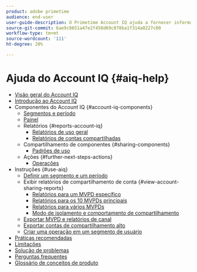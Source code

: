```yaml
---
product: adobe primetime
audience: end-user
user-guide-description: O Primetime Account IQ ajuda a fornecer informações sobre os componentes do Account IQ e orienta você pelas jornadas do usuário para usar os vários componentes.
source-git-commit: 6ae9c8651a47e2f458d69c078ba1f314a0227c00
workflow-type: tm+mt
source-wordcount: '111'
ht-degree: 20%

---
```


# Ajuda do Account IQ {#aiq-help}

+ [Visão geral do Account IQ](/help/AccountIQ/home.md)
+ [Introdução ao Account IQ](/help/AccountIQ/get-started.md)
+ Componentes do Account IQ {#account-iq-components}
   + [Segmentos e período](/help/AccountIQ/segments-timeframe.md)
   + [Painel](/help/AccountIQ/dashboard.md)
   + Relatórios {#reports-account-iq}
      + [Relatórios de uso geral](/help/AccountIQ/general-usage-reports.md)
      + [Relatórios de contas compartilhadas](/help/AccountIQ/shared-acc-reports.md)
   + Compartilhamento de componentes {#sharing-components}
      + [Padrões de uso](/help/AccountIQ/usage-patterns.md)
   + Ações {#further-next-steps-actions}
      + [Operações](/help/AccountIQ/operations.md)
+ Instruções {#use-aiq}
   + [Definir um segmento e um período](/help/AccountIQ/howto-select-segment-timeframe.md)
   + Exibir relatórios de compartilhamento de conta {#view-account-sharing-reports}
      + [Relatórios para um MVPD específico](/help/AccountIQ/reports-for-specific-mvpds.md)
      + [Relatórios para os 10 MVPDs principais](/help/AccountIQ/top-10-mvpd-reports.md)
      + [Relatórios para vários MVPDs](viewrep-multiple-mvpd-channel.md)
      + [Modo de isolamento e comportamento de compartilhamento](/help/AccountIQ/isolation-mode.md)
   + [Exportar MVPD e relatórios de canal](/help/AccountIQ/export-segment-metrics.md)
   + [Exportar contas de compartilhamento alto](/help/AccountIQ/export-acc-information.md)
   + [Criar uma operação em um segmento de usuário](/help/AccountIQ/operation-affecting-user-segment.md)
+ [Práticas recomendadas](/help/AccountIQ/best-practices.md)
+ [Limitações](/help/AccountIQ/limitations.md)
+ [Solução de problemas](/help/AccountIQ/troubleshoot.md)
+ [Perguntas frequentes](/help/AccountIQ/faq.md)
+ [Glossário de conceitos de produto](/help/AccountIQ/product-concepts.md)